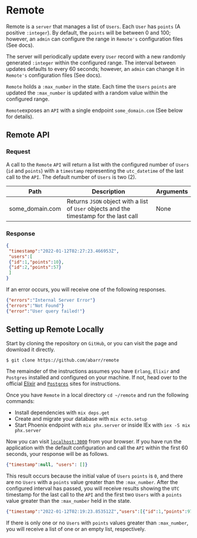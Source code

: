 # Remote

Remote is a `server` that manages a list of `Users`. Each `User` has `points` (A positive `:integer`).
By default, the `points` will be between 0 and 100; however, an `admin` can configure the range in `Remote's` configuration files (See docs).

The server will periodically update every `User` record with a new randomly generated `:integer` within the 
configured range. The interval between updates defaults to every 60 seconds; however, an `admin` can change it in 
`Remote's` configuration files (See docs).

`Remote` holds a `:max_number` in the state. Each time the `Users` `points` are updated the `:max_number` is updated
with a random value within the configured range.

`Remote`exposes an `API` with a single endpoint `some_domain.com` (See below for details).


## Remote API

### Request 

A call to the `Remote` `API` will return a list with the configured number of `Users` (`id` and `points`) with a `timestamp` 
representing the `utc_datetime` of the last call to the `API`. The default number of `Users` is two (2). 

| Path | Description | Arguments |
| ---- | ----------- | --------- | 
| some_domain.com | Returns `JSON` object with a list of `User` objects and the timestamp for the last call | None |

### Response

```JSON
{
 "timestamp":"2022-01-12T02:27:23.466953Z",
 "users":[
 {"id":1,"points":10},
 {"id":2,"points":57}
 ]
}
```

If an error occurs, you will receive one of the following responses.

```json
{"errors":"Internal Server Error"}
{"errors":"Not Found"}
{"error":"User query failed!"}
```

## Setting up Remote Locally

Start by cloning the repository on `GitHub`, or you can visit the page and download it directly.

```
$ git clone https://github.com/abarr/remote
```

The remainder of the instructions assumes you have `Erlang`, `Elixir` and `Postgres` installed and configured on your machine. If 
not, head over to the official [Elixir](https://elixir-lang.org/install.html) and [`Postgres`](https://www.postgresql.org/download/) 
sites for instructions.

Once you have `Remote` in a local directory `cd ~/remote` and run the following commands:
 * Install dependencies with `mix deps.get`
 * Create and migrate your database with `mix ecto.setup`
 * Start Phoenix endpoint with `mix phx.server` or inside IEx with `iex -S mix phx.server`

Now you can visit [`localhost:3000`](http://localhost:4000) from your browser. If you have run the application with the default configuration and call the `API` within the first 60 seconds, your response will be as follows.

```json
{"timestamp":null, "users": []}
```

This result occurs because the initial value of `Users` `points` is `0`, and there are no `Users` with a `points` value greater than the `:max_number`. After the configured interval has passed, you will receive results showing the `UTC` timestamp for the last call to the `API` and the first two `Users` with a `points` value greater than the `:max_number` held in the state.

```json
{"timestamp":"2022-01-12T02:19:23.853512Z","users":[{"id":1,"points":97},{"id":3,"points":92}]}
```

If there is only one or no `Users` with `points` values greater than `:max_number`, you will receive a list of one or an empty list, respectively.